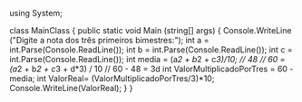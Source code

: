 using System;

class MainClass {
  public static void Main (string[] args) {
    Console.WriteLine ("Digite a nota dos três primeiros bimestres:");
    int a = int.Parse(Console.ReadLine());
    int b = int.Parse(Console.ReadLine());
    int c = int.Parse(Console.ReadLine());
    int media = (a*2 + b*2 + c*3)/10; // 48
    // 60 = (a*2 + b*2 + c*3 + d*3) / 10
    // 60 - 48 = 3d
    int ValorMultiplicadoPorTres = 60 - media;
    int ValorReal= (ValorMultiplicadoPorTres/3)*10;
    Console.WriteLine(ValorReal);
  }
}
